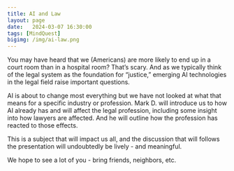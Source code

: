 ```yaml
---
title: AI and Law
layout: page
date:   2024-03-07 16:30:00
tags: [MindQuest]
bigimg: /img/ai-law.png
---
```


You may have heard that we (Americans) are more likely to end up in a court room than in a hospital room? That’s scary. And as we typically think of the legal system as the foundation for “justice,” emerging AI technologies in the legal field raise important questions.

AI is about to change most everything but we have not looked at what that means for a specific industry or profession. Mark D. will introduce us to how AI already has and will affect the legal profession, including some insight into how lawyers are affected. And he will outline how the profession has reacted to those effects. 

This is a subject that will impact us all, and the discussion that will follows the presentation will undoubtedly be lively - and meaningful.

We hope to see a lot of you - bring friends, neighbors, etc.
